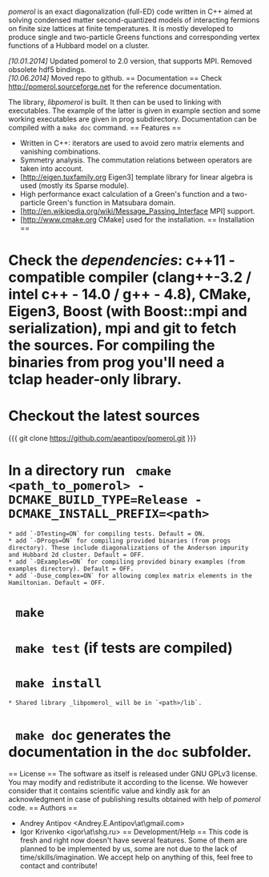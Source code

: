 *pomerol* is an exact diagonalization (full-ED) code written in C++ aimed at solving condensed matter second-quantized models of interacting fermions on finite size lattices at finite temperatures. It is mostly developed to produce single and two-particle Greens functions and corresponding vertex functions of a Hubbard model on a cluster.

_[10.01.2014]_ Updated pomerol to 2.0 version, that supports MPI. Removed obsolete hdf5 bindings.  
_[10.06.2014]_ Moved repo to github. 
== Documentation ==
Check http://pomerol.sourceforge.net for the reference documentation.

The library, _libpomerol_ is built. It then can be used to linking with executables. The example of the latter is given in example section and some working executables are given in prog subdirectory.
Documentation can be compiled with a `make doc` command.
== Features ==
  * Written in C++: iterators are used to avoid zero matrix elements and vanishing combinations. 
  * Symmetry analysis. The commutation relations between operators are taken into account.
  * [http://eigen.tuxfamily.org Eigen3] template library for linear algebra is used (mostly its Sparse module).
  * High performance exact calculation of a Green's function and a two-particle Green's function in Matsubara domain.
  * [http://en.wikipedia.org/wiki/Message_Passing_Interface MPI] support. 
  * [http://www.cmake.org CMake] used for the installation.
== Installation ==
  # Check the *dependencies*: c++11 - compatible compiler (clang++-3.2 / intel c++ - 14.0 / g++ - 4.8), CMake, Eigen3, Boost (with Boost::mpi and serialization), mpi and git to fetch the sources. For compiling the binaries from prog you'll need a tclap header-only library. 
  # Checkout the latest sources
{{{
git clone https://github.com/aeantipov/pomerol.git
}}}
  # In a directory run ` cmake <path_to_pomerol> -DCMAKE_BUILD_TYPE=Release -DCMAKE_INSTALL_PREFIX=<path>` 
    * add `-DTesting=ON` for compiling tests. Default = ON.
    * add `-DProgs=ON` for compiling provided binaries (from progs directory). These include diagonalizations of the Anderson impurity and Hubbard 2d cluster. Default = OFF.
    * add `-DExamples=ON` for compiling provided binary examples (from examples directory). Default = OFF.
    * add `-Duse_complex=ON` for allowing complex matrix elements in the Hamiltonian. Default = OFF.
  # ` make`
  # ` make test` (if tests are compiled)
  # ` make install`
    * Shared library _libpomerol_ will be in `<path>/lib`.
  # ` make doc` generates the documentation in the `doc` subfolder.
== License ==
The software as itself is released under GNU GPLv3 license. You may modify and redistribute it according to the license. We however consider that it contains scientific value and kindly ask for an acknowledgment in case of publishing results obtained with help of *pomerol* code.
== Authors ==
  * Andrey Antipov <Andrey.E.Antipov\at\gmail.com>
  * Igor Krivenko <igor\at\shg.ru>
== Development/Help ==
This code is fresh and right now doesn't have several features. Some of them are planned to be implemented by us, some are not due to the lack of time/skills/imagination. We accept help on anything of this, feel free to contact and contribute!
